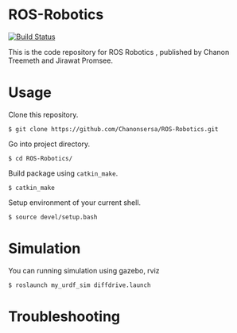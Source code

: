 # ROS-Robotics
[![Build Status](https://travis-ci.com/Chanonsersa/ROS-Robotics.svg?branch=master)](https://travis-ci.com/Chanonsersa/ROS-Robotics)

This is the code repository for ROS Robotics , published by Chanon Treemeth and Jirawat Promsee.

# Usage

Clone this repository.

`$ git clone https://github.com/Chanonsersa/ROS-Robotics.git`

Go into project directory.

`$ cd ROS-Robotics/`

Build package using `catkin_make`.

`$ catkin_make`

Setup environment of your current shell.

`$ source devel/setup.bash`

# Simulation

You can running simulation using gazebo, rviz

`$ roslaunch my_urdf_sim diffdrive.launch`

# Troubleshooting

 
